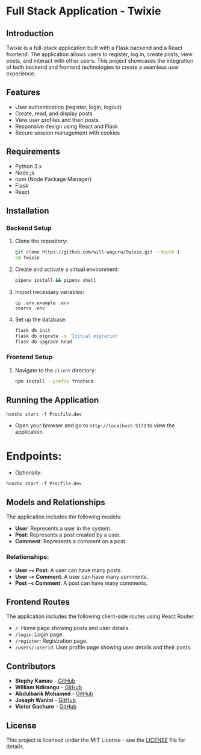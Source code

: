 # Full Stack Application - Twixie

## Introduction

Twixie is a full-stack application built with a Flask backend and a React frontend. The application allows users to register, log in, create posts, view posts, and interact with other users. This project showcases the integration of both backend and frontend technologies to create a seamless user experience.

## Features

- User authentication (register, login, logout)
- Create, read, and display posts
- View user profiles and their posts
- Responsive design using React and Flask
- Secure session management with cookies

## Requirements

- Python 3.x
- Node.js
- npm (Node Package Manager)
- Flask
- React

## Installation

### Backend Setup

1. Clone the repository:

   ```bash
   git clone https://github.com/will-wagura/Twixie.git --depth 1
   cd Twixie
   ```

2. Create and activate a virtual environment:

   ```bash
   pipenv install && pipenv shell
   ```

3. Import necessary variables:

   ```
   cp .env.example .env
   source .env
   ```

4. Set up the database:
   ```bash
   flask db init
   flask db migrate -m 'Initial migration'
   flask db upgrade head
   ```

### Frontend Setup

1. Navigate to the `client` directory:

   ```bash
   npm install --prefix frontend
   ```

<!-- 2. Install the required npm packages:
   ```bash
   npm install
   ``` -->

## Running the Application

```
honcho start -f Procfile.dev
```

<!-- ### Running the Backend

1. Make sure you are in the root directory of the project.
2. Start the Flask server:
   ```bash
   flask run
   ```

### Running the Frontend

1. Navigate to the `client` directory:

   ```bash
   cd client
   ```

2. Start the React development server:

   ```bash
   npm start
   ``` -->

- Open your browser and go to `http://localhost:5173` to view the application.

# Endpoints:

- Optionally:

```
honcho start -f Procfile.dev
```

## Models and Relationships

The application includes the following models:

- **User**: Represents a user in the system.
- **Post**: Represents a post created by a user.
- **Comment**: Represents a comment on a post.

### Relationships:

- **User -< Post**: A user can have many posts.
- **User -< Comment**: A user can have many comments.
- **Post -< Comment**: A post can have many comments.

## Frontend Routes

The application includes the following client-side routes using React Router:

- `/`: Home page showing posts and user details.
- `/login`: Login page.
- `/register`: Registration page.
- `/users/:userId`: User profile page showing user details and their posts.

## Contributors

- **Stephy Kamau** - [GitHub](https://github.com/KWSTEPHY)
- **William Ndirangu** - [GitHub](https://github.com/will-wagura)
- **Abdulbarik Mohamed** - [GitHub](https://github.com/Abdulbariky)
- **Joseph Wanini** - [GitHub](https://github.com/wathika-eng)
- **Victor Gachure** - [GitHub](https://github.com/Gachure)

## License

This project is licensed under the MIT License - see the [LICENSE](LICENSE) file for details.
